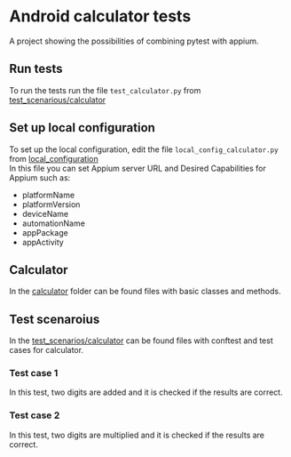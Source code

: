 # Android calculator tests
A project showing the possibilities of combining pytest with appium.

## Run tests
To run the tests run the file `test_calculator.py` from [test_scenarious/calculator](https://github.com/hperzu/Android-calculator-tests/tree/main/test_scenarios/calculator)

## Set up local configuration
To set up the local configuration, edit the file `local_config_calculator.py` from [local_configuration](https://github.com/hperzu/Android-calculator-tests/tree/main/local_configuration)  
In this file you can set Appium server URL and Desired Capabilities for Appium such as:
* platformName
* platformVersion
* deviceName
* automationName
* appPackage
* appActivity

## Calculator
In the [calculator](https://github.com/hperzu/Android-calculator-tests/tree/main/calculator) folder can be found files with basic classes and methods.

## Test scenaroius 
In the [test_scenarios/calculator](https://github.com/hperzu/Android-calculator-tests/tree/main/test_scenarios/calculator) can be found files with conftest and test cases for calculator.
### Test case 1
In this test, two digits are added and it is checked if the results are correct.
### Test case 2
In this test, two digits are multiplied and it is checked if the results are correct.
